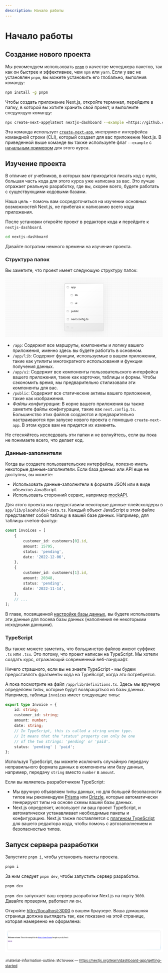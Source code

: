 ```yaml
---
description: Начало работы
---
```


# Начало работы

## Создание нового проекта

Мы рекомендуем использовать [`pnpm`](https://pnpm.io/) в качестве менеджера пакетов, так как он быстрее и эффективнее, чем `npm` или `yarn`. Если у вас не установлен `pnpm`, вы можете установить его глобально, выполнив команду:

```sh title="Терминал"
npm install -g pnpm
```

Чтобы создать приложение Next.js, откройте терминал, перейдите в папку, в которой вы хотите хранить свой проект, и выполните следующую команду:

```sh title="Терминал"
npx create-next-app@latest nextjs-dashboard --example «https://github.com/vercel/next-learn/tree/main/dashboard/starter-example» --use-pnpm
```

Эта команда использует [`create-next-app`](https://nextjs.org/docs/app/api-reference/create-next-app), инструмент интерфейса командной строки (CLI), который создает для вас приложение Next.js. В приведенной выше команде вы также используете флаг `--example` с [начальным примером](https://github.com/vercel/next-learn/tree/main/dashboard/starter-example) для этого курса.

## Изучение проекта

В отличие от учебников, в которых вам приходится писать код с нуля, большая часть кода для этого курса уже написана за вас. Это лучше отражает реальную разработку, где вы, скорее всего, будете работать с существующими кодовыми базами.

Наша цель - помочь вам сосредоточиться на изучении основных возможностей Next.js, не прибегая к написанию всего кода приложения.

После установки откройте проект в редакторе кода и перейдите к `nextjs-dashboard`.

```sh title="Терминал"
cd nextjs-dashboard
```

Давайте потратим немного времени на изучение проекта.

### Структура папок

Вы заметите, что проект имеет следующую структуру папок:

![Структура папок проекта дашборда, показывающая основные папки и файлы: app, public и config.](learn-folder-structure.png)

-   `/app`: Содержит все маршруты, компоненты и логику вашего приложения, именно здесь вы будете работать в основном.
-   `/app/lib`: Содержит функции, используемые в вашем приложении, такие как утилиты многократного использования и функции получения данных.
-   `/app/ui`: Содержит все компоненты пользовательского интерфейса вашего приложения, такие как карточки, таблицы и формы. Чтобы сэкономить время, мы предварительно стилизовали эти компоненты для вас.
-   `/public`: Содержит все статические активы вашего приложения, такие как изображения.
-   _Файлы конфигурации_: В корне вашего приложения вы также заметите файлы конфигурации, такие как `next.config.ts`. Большинство этих файлов создаются и предварительно настраиваются при запуске нового проекта с помощью `create-next-app`. В этом курсе вам не придется их изменять.

Не стесняйтесь исследовать эти папки и не волнуйтесь, если вы пока не понимаете всего, что делает код.

### Данные-заполнители

Когда вы создаете пользовательские интерфейсы, полезно иметь некоторые данные-заполнители. Если база данных или API еще не доступны, вы можете:

-   Использовать данные-заполнители в формате JSON или в виде объектов JavaScript.
-   Использовать сторонний сервис, например [mockAPI](https://mockapi.io/).

Для этого проекта мы предоставили некоторые данные-плейсхолдеры в `app/lib/placeholder-data.ts`. Каждый объект JavaScript в этом файле представляет собой таблицу в вашей базе данных. Например, для таблицы счетов-фактур:

```ts title="/app/lib/placeholder-data.ts"
const invoices = [
    {
        customer_id: customers[0].id,
        amount: 15795,
        status: 'pending',
        date: '2022-12-06',
    },
    {
        customer_id: customers[1].id,
        amount: 20348,
        status: 'pending',
        date: '2022-11-14',
    },
    // ...
];
```

В главе, посвященной [настройке базы данных](./setting-up-your-database.md), вы будете использовать эти данные для посева базы данных (наполнения ее некоторыми исходными данными).

### TypeScript

Вы также можете заметить, что большинство файлов имеют суффикс `.ts` или `.tsx`. Это потому, что проект написан на TypeScript. Мы хотели создать курс, отражающий современный веб-ландшафт.

Ничего страшного, если вы не знаете TypeScript - мы будем предоставлять фрагменты кода на TypeScript, когда это потребуется.

А пока посмотрите на файл `/app/lib/definitions.ts`. Здесь мы вручную определяем типы, которые будут возвращаться из базы данных. Например, таблица `invoices` имеет следующие типы:

```ts title="/app/lib/definitions.ts"
export type Invoice = {
    id: string;
    customer_id: string;
    amount: number;
    date: string;
    // In TypeScript, this is called a string union type.
    // It means that the "status" property can only be one
    // of the two strings: 'pending' or 'paid'.
    status: 'pending' | 'paid';
};
```

Используя TypeScript, вы можете исключить случайную передачу неправильного формата данных в компоненты или базу данных, например, передачу `string` вместо `number` в `amount`.

Если вы являетесь разработчиком TypeScript:

-   Мы вручную объявляем типы данных, но для большей безопасности типов мы рекомендуем [Prisma](https://www.prisma.io/) или [Drizzle](https://orm.drizzle.team/), которые автоматически генерируют типы на основе схемы вашей базы данных.
-   Next.js определяет, использует ли ваш проект TypeScript, и автоматически устанавливает необходимые пакеты и конфигурацию. Next.js также поставляется с [плагином TypeScript](https://nextjs.org/docs/app/building-your-application/configuring/typescript#typescript-plugin) для вашего редактора кода, чтобы помочь с автозаполнением и безопасностью типов.

## Запуск сервера разработки

Запустите `pnpm i`, чтобы установить пакеты проекта.

```sh title="Терминал"
pnpm i
```

За ним следует `pnpm dev`, чтобы запустить сервер разработки.

```sh title="Терминал"
pnpm dev
```

`pnpm dev` запускает ваш сервер разработки Next.js на порту `3000`. Давайте проверим, работает ли он.

Откройте <http://localhost:3000> в вашем браузере. Ваша домашняя страница должна выглядеть так, как показано на этой странице, которая намеренно не оформлена:

![Нетипичная страница с заголовком 'Acme', описанием и ссылкой для входа.](./acme-unstyled.png)

<small>:material-information-outline: Источник &mdash; <https://nextjs.org/learn/dashboard-app/getting-started></small>

